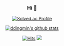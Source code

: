 ### <p align="center"> Hi 👋
<div align="center">
  
  [![Solved.ac Profile](http://mazassumnida.wtf/api/v2/generate_badge?boj=ddingmin)](https://solved.ac/ddingmin/)
    
    
  [![ddingmin's github stats](https://github-readme-stats.vercel.app/api?username=ddingmin)](https://github.com/anuraghazra/github-readme-stats)
  
  
  [![Hits](https://hits.seeyoufarm.com/api/count/incr/badge.svg?url=https%3A%2F%2Fgithub.com%2Fddingmin%2Fhit-counter&count_bg=%23268C67&title_bg=%23555555&icon=&icon_color=%23963C3C&title=hits&edge_flat=true)](https://hits.seeyoufarm.com)
  <a href="https://ddingmin00.tistory.com/"><img src="https://img.shields.io/badge/blog-A9BCF5?style=flat-square&logo=GitHub Sponsors&logoColor=white&link=https://ddingmin00.tistory.com/"/></a>
  
  
  <!--
  **ddingmin/ddingmin** is a ✨ _special_ ✨ repository because its `README.md` (this file) appears on your GitHub profile.
  
  
  Here are some ideas to get you started:
  
  - 🔭 I’m currently working on ...
  - 🌱 I’m currently learning ...
  - 👯 I’m looking to collaborate on ...
  - 🤔 I’m looking for help with ...
  - 💬 Ask me about ...
  - 📫 How to reach me: ...
  - 😄 Pronouns: ...
  - ⚡ Fun fact: ...
  -->
</div>
